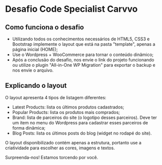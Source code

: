 Desafio Code Specialist Carvvo
========================

## Como funciona o desafio

- Utilizando todos os conhecimentos necessários de HTML5, CSS3 e Bootstrap implemente o layout que está na pasta "template", apenas a página inicial (HOME);
- Use o Wordpress + WooCommerce para tornar o conteúdo dinâmico;
- Após a conclusão do desafio, nos envie o link do projeto funcionando ou utilize o plugin "All-in-One WP Migration" para exportar o backup e nos envie o arquivo.  

## Explicando o layout

O layout apresenta 4 tipos de listagem diferentes: 

- Latest Products: lista os últimos produtos cadastrados;
- Popular Products: lista os produtos mais comprados;
- Brand: lista de parceiros do site (o logotipo desses parceiros). Deve ter um item no menu do Wordpress para cadastrar esses parceiros de forma dinâmica;
- Blog Posts: lista os últimos posts do blog (widget no rodapé do site).

O layout disponibilizado contém apenas a estrutura, portanto use a criatividade para escolher as cores, imagens e textos.

Surpreenda-nos! Estamos torcendo por você. 
